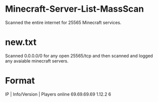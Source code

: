 # Minecraft-Server-List-MassScan
Scanned the entire internet for 25565 Minecraft services.


# new.txt
Scanned 0.0.0.0/0 for any open 25565/tcp and then scanned and logged any avaiable minecraft servers.

# Format
IP | Info/Version | Players online
69.69.69.69 1.12.2 6
